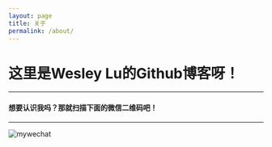 ```yaml
---
layout: page
title: 关于
permalink: /about/
---
```


# 这里是Wesley Lu的Github博客呀！

---

#### 想要认识我吗？那就扫描下面的微信二维码吧！

---

![mywechat](https://luyuxuan1998.github.io/pictures/mywechat.png)

